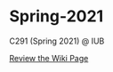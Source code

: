 # Spring-2021
C291 (Spring 2021) @ IUB

[Review the Wiki Page](https://github.iu.edu/SOIC-C-UNIX/Spring-2021/wiki)
